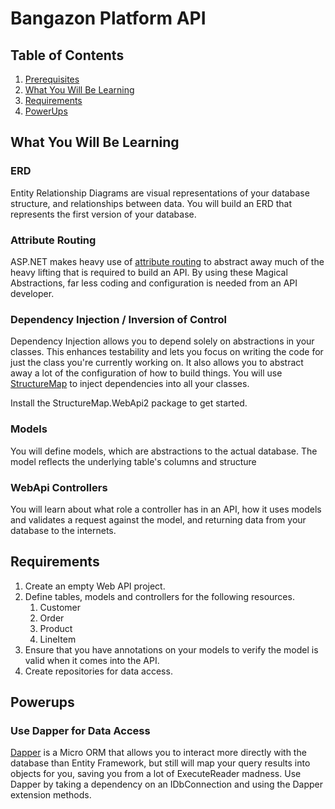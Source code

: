 # Bangazon Platform API

## Table of Contents

1. [Prerequisites](#prerequisites)
1. [What You Will Be Learning](#what-you-will-be-learning)
1. [Requirements](#requirements)
1. [PowerUps](#powerups)

## What You Will Be Learning

### ERD

Entity Relationship Diagrams are visual representations of your database structure, and relationships between data. You will build an ERD that represents the first version of your database.

### Attribute Routing

ASP.NET makes heavy use of [attribute routing](https://docs.microsoft.com/en-us/aspnet/web-api/overview/web-api-routing-and-actions/attribute-routing-in-web-api-2) to abstract away much of the heavy lifting that is required to build an API. By using these Magical Abstractions, far less coding and configuration is needed from an API developer.

### Dependency Injection / Inversion of Control

Dependency Injection allows you to depend solely on abstractions in your classes.  This enhances testability and lets you focus on writing the code for just the class you're currently working on.  It also allows you to abstract away a lot of the configuration of how to build things.  You will use [StructureMap](http://structuremap.github.io/documentation/) to inject dependencies into all your classes.  

Install the StructureMap.WebApi2 package to get started.

### Models

You will define models, which are abstractions to the actual database. The model reflects the underlying table's columns and structure

### WebApi Controllers

You will learn about what role a controller has in an API, how it uses models and validates a request against the model, and returning data from your database to the internets.


## Requirements

1. Create an empty Web API project.
1. Define tables, models and controllers for the following resources.
    1. Customer
    1. Order
    1. Product
    1. LineItem
1. Ensure that you have annotations on your models to verify the model is valid when it comes into the API.
1. Create repositories for data access.

## Powerups

### Use Dapper for Data Access

[Dapper](https://github.com/StackExchange/Dapper/blob/master/Readme.md) is a Micro ORM that allows you to interact more directly with the database than Entity Framework, but still will map your query results into objects for you, saving you from a lot of ExecuteReader madness.  Use Dapper by taking a dependency on an IDbConnection and using the Dapper extension methods.
